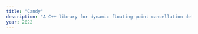 ```yaml
---
title: "Candy"
description: "A C++ library for dynamic floating-point cancellation detection."
year: 2022
---
```

